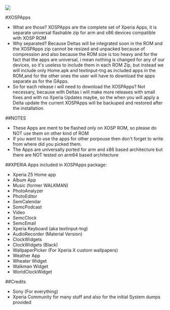 ![](http://s21.postimg.org/w9nhupo1j/user4968383_pic43635_1391879040.png)


#XOSPApps

  - What are those?
  XOSPApps are the complete set of Xperia Apps, it is separate universal flashable zip for arm and x86 devices compatible with XOSP ROM
  - Why separated?
  Because Deltas will be integrated soon in the ROM and the XOSPApps zip cannot be resized and unpacked because of compression and also because the ROM size is too heavy and for the fact that the apps are universal, i mean nothing is changed for any of our devices, so it's useless to include them in each ROM Zip, but instead we will include only Home.apk and textinput-tng as included apps in the ROM,and for the other ones the user will have to download the apps separate as for the GApps. 
  - So for each release i will need to download the XOSPApps?
  Not necessary, because with Deltas i will make more releases with small fixes and with no Xperia Updates maybe, so the when you will apply a Delta update the current XOSPApps will be backuped and restored after the installation.

##NOTES

  - These Apps are ment to be flashed only on XOSP ROM, so please do NOT use them on other kind of ROM 
  - If you want to use the apps for other porpouse then don't forget to write from where did you picked them.
  - The Apps are universally ported for arm and x86 based architecture but there are NOT tested on arm64 based architecture 

##XPERIA Apps included in XOSPApps package:

 - Xperia Z5 Home app
 - Album App
 - Music (former WALKMAN)
 - PhotoAnalyzer
 - PhotoEditor
 - SemCalendar
 - SomcPodcast
 - Video
 - SemcClock
 - SemcEmail
 - Xperia Keyboard (aka textinput-tng)
 - AudioRecorder (Material Version)
 - ClockWidgets
 - ClockWidgets (Black)
 - WallpaperPicker (For Xperia X custom wallpapers)
 - Weather App
 - Wheater Widget
 - Walkman Widget
 - WorldClockWidget
  

##Credits

  - Sony (For everything)
  - Xperia Community for many stuff and also for the initial System dumps provided
